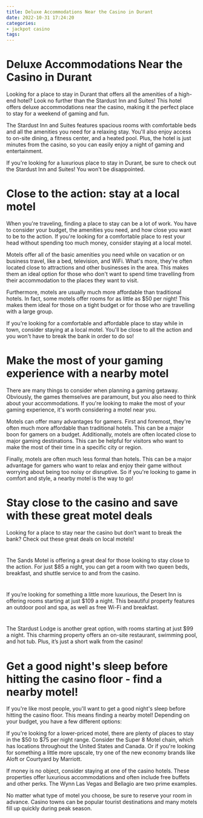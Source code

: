 ```yaml
---
title: Deluxe Accommodations Near the Casino in Durant 
date: 2022-10-31 17:24:20
categories:
- jackpot casino
tags:
---
```



#  Deluxe Accommodations Near the Casino in Durant 

Looking for a place to stay in Durant that offers all the amenities of a high-end hotel? Look no further than the Stardust Inn and Suites! This hotel offers deluxe accommodations near the casino, making it the perfect place to stay for a weekend of gaming and fun.

The Stardust Inn and Suites features spacious rooms with comfortable beds and all the amenities you need for a relaxing stay. You'll also enjoy access to on-site dining, a fitness center, and a heated pool. Plus, the hotel is just minutes from the casino, so you can easily enjoy a night of gaming and entertainment.

If you're looking for a luxurious place to stay in Durant, be sure to check out the Stardust Inn and Suites! You won't be disappointed.

#  Close to the action: stay at a local motel 

When you're traveling, finding a place to stay can be a lot of work. You have to consider your budget, the amenities you need, and how close you want to be to the action. If you're looking for a comfortable place to rest your head without spending too much money, consider staying at a local motel.

Motels offer all of the basic amenities you need while on vacation or on business travel, like a bed, television, and WiFi. What's more, they're often located close to attractions and other businesses in the area. This makes them an ideal option for those who don't want to spend time travelling from their accommodation to the places they want to visit.

Furthermore, motels are usually much more affordable than traditional hotels. In fact, some motels offer rooms for as little as $50 per night! This makes them ideal for those on a tight budget or for those who are travelling with a large group.

If you're looking for a comfortable and affordable place to stay while in town, consider staying at a local motel. You'll be close to all the action and you won't have to break the bank in order to do so!

#  Make the most of your gaming experience with a nearby motel 

There are many things to consider when planning a gaming getaway. Obviously, the games themselves are paramount, but you also need to think about your accommodations. If you're looking to make the most of your gaming experience, it's worth considering a motel near you.

Motels can offer many advantages for gamers. First and foremost, they're often much more affordable than traditional hotels. This can be a major boon for gamers on a budget. Additionally, motels are often located close to major gaming destinations. This can be helpful for visitors who want to make the most of their time in a specific city or region.

Finally, motels are often much less formal than hotels. This can be a major advantage for gamers who want to relax and enjoy their game without worrying about being too noisy or disruptive. So if you're looking to game in comfort and style, a nearby motel is the way to go!

#  Stay close to the casino and save with these great motel deals 

Looking for a place to stay near the casino but don’t want to break the bank? Check out these great deals on local motels!

# 
The Sands Motel is offering a great deal for those looking to stay close to the action. For just $85 a night, you can get a room with two queen beds, breakfast, and shuttle service to and from the casino.

# 
If you’re looking for something a little more luxurious, the Desert Inn is offering rooms starting at just $109 a night. This beautiful property features an outdoor pool and spa, as well as free Wi-Fi and breakfast.

# 
The Stardust Lodge is another great option, with rooms starting at just $99 a night. This charming property offers an on-site restaurant, swimming pool, and hot tub. Plus, it’s just a short walk from the casino!

#  Get a good night's sleep before hitting the casino floor - find a nearby motel!

If you're like most people, you'll want to get a good night's sleep before hitting the casino floor. This means finding a nearby motel! Depending on your budget, you have a few different options:

If you're looking for a lower-priced motel, there are plenty of places to stay in the $50 to $75 per night range. Consider the Super 8 Motel chain, which has locations throughout the United States and Canada. Or if you're looking for something a little more upscale, try one of the new economy brands like Aloft or Courtyard by Marriott.

If money is no object, consider staying at one of the casino hotels. These properties offer luxurious accommodations and often include free buffets and other perks. The Wynn Las Vegas and Bellagio are two prime examples.

No matter what type of motel you choose, be sure to reserve your room in advance. Casino towns can be popular tourist destinations and many motels fill up quickly during peak season.
